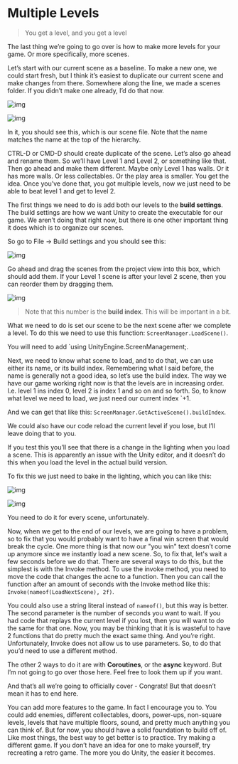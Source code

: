 # Multiple Levels

> You get a level, and you get a level

The last thing we’re going to go over is how to make more levels for your game. Or more specifically, more scenes.

Let’s start with our current scene as a baseline. To make a new one, we could start fresh, but I think it’s easiest to duplicate our current scene and make changes from there.
Somewhere along the line, we made a scenes folder. If you didn’t make one already, I’d do that now. 

![img](https://lh6.googleusercontent.com/YZ1H8geIjurX2_7Pv9NHQfgLpGkLfRqKjcrBaV2lq6AO1ld4jcx9SHELJqunzzQ_uI6qkpfPKFtxHHM-nZRdhFXjoUD7AromhPqoQeFl2IFDGaipxpPAbOhSSNRBo4KgFRq8REVUY0Y)

![img](https://lh5.googleusercontent.com/Wbphm8P6s2IDAAYSI-kW8ZjInwo1PUF3rA0DYnFg_RK0br8SE-8UyyHVXEMGT3FRU8AWiOl7yibcZykQw7c_aN6ujkjg5sqBVF_fLRWp9jzFVYxjA9CZTklZwO0nQrTOb5Fh11VOUUs)

In it, you should see this, which is our scene file. Note that the name matches the name at the top of the hierarchy.

CTRL-D or CMD-D should create duplicate of the scene. Let’s also go ahead and rename them. So we’ll have Level 1 and Level 2, or something like that.
Then go ahead and make them different. Maybe only Level 1 has walls. Or it has more walls. Or less collectables. Or the play area is smaller. You get the idea.
Once you’ve done that, you got multiple levels, now we just need to be able to beat level 1 and get to level 2. 

The first things we need to do is add both our levels to the **build settings**. The build settings are how we want Unity to create the executable for our game. We aren’t doing that right now, but there is one other important thing it does which is to organize our scenes. 

So go to File -> Build settings and you should see this:

![img](https://lh3.googleusercontent.com/bAmk5BpyVK8MHAHjIz6yynPSCuwqQnTtWBHaFjtQ7ce9Bi92hUkz3MDxM91jNLP-UaLda-STxUGvKhTkKUNPIBMJNAVmhq38oWW7SnORIn4RJyqwIIT-kg3zJ75uY7ancVeVO0BfJrw)

Go ahead and drag the scenes from the project view into this box, which should add them. If your Level 1 scene is after your level 2 scene, then you can reorder them by dragging them. 

![img](https://lh4.googleusercontent.com/fZhK7zTV5ac5c4QeIcEjN98l37VpZycQRMTKYOt04Wr2pR9becVPBj_0Cy8eEMnhbMs51mnF9omi_v-us3bEZua88PidKvaHKwlp0jH1iUVeM-t6PFNYHPzvj4d_eugrZTc0TAhujLE)

> Note that this number is the **build index**. This will be important in a bit. 

What we need to do is set our scene to be the next scene after we complete a level. To do this we need to use this function: `ScreenManager.LoadScene()`.

You will need to add `using UnityEngine.ScreenManagement;.

Next, we need to know what scene to load, and to do that, we can use either its name, or its build index. Remembering what I said before, the name is generally not a good idea, so let’s use the build index. The way we have our game working right now is that the levels are in increasing order. I.e. level 1 ins index 0, level 2 is index 1 and so on and so forth. 
So, to know what level we need to load, we just need our current index `+1. 

And we can get that like this: `ScreenManager.GetActiveScene().buildIndex`. 

We could also have our code reload the current level if you lose, but I’ll leave doing that to you. 

If you test this you’ll see that there is a change in the lighting when you load a scene. This is apparently an issue with the Unity editor, and it doesn’t do this when you load the level in the actual build version. 

To fix this we just need to bake in the lighting, which you can like this: 

![img](https://lh4.googleusercontent.com/qvC7_ThpvgCZE2Mq2fbLkGxFUWXhQ6WWeff4uxuLwcxscE7JFj7YdMedyx9ND3bmxYmzHfR6rNwn4-pkl6sbVzIjYqDwRBd99y8IvIMOKRrSZQEc4mmNlqjwgZ616IYgz7g2TOEs7Ms)

![img](https://lh6.googleusercontent.com/tmrsxwif7lShzVbqcH4SIcwVkcP2ifaY8VFHwqZWByju0dt-t6f6R6Pgaq46tnOBAKVK-TBhHszBAFW16VUbFtf3oeygsBxPZbG1ZtGSdqopvqNHUDssI4LibaPGhHseHxq8h5lmyM8)

You need to do it for every scene, unfortunately. 

Now, when we get to the end of our levels, we are going to have a problem, so to fix that you would probably want to have a final win screen that would break the cycle. One more thing is that now our "you win" text doesn’t come up anymore since we instantly load a new scene. So, to fix that, let's wait a few seconds before we do that. 
There are several ways to do this, but the simplest is with the Invoke method. 
To use the invoke method, you need to move the code that changes the acne to a function. Then you can call the function after an amount of seconds with the Invoke method like this: `Invoke(nameof(LoadNextScene), 2f)`.

You could also use a string literal instead of `nameof()`, but this way is better. The second parameter is the number of seconds you want to wait. If you had code that replays the current level if you lost, then you will want to do the same for that one. 
Now, you may be thinking that it is is wasteful to have 2 functions that do pretty much the exact same thing. And you’re right. Unfortunately, Invoke does not allow us to use parameters. So, to do that you’d need to use a different method.

The other 2 ways to do it are with **Coroutines**, or the **async** keyword. But I’m not going to go over those here. Feel free to look them up if you want.

And that’s all we’re going to officially cover - Congrats!  But that doesn’t mean it has to end here.

You can add more features to the game. In fact I encourage you to. You could add enemies, different collectables, doors, power-ups, non-square levels, levels that have multiple floors, sound, and pretty much anything you can think of. But for now, you should have a solid foundation to build off of. Like most things, the best way to get better is to practice. Try making a different game. If you don’t have an idea for one to make yourself, try recreating a retro game. The more you do Unity, the easier it becomes.

